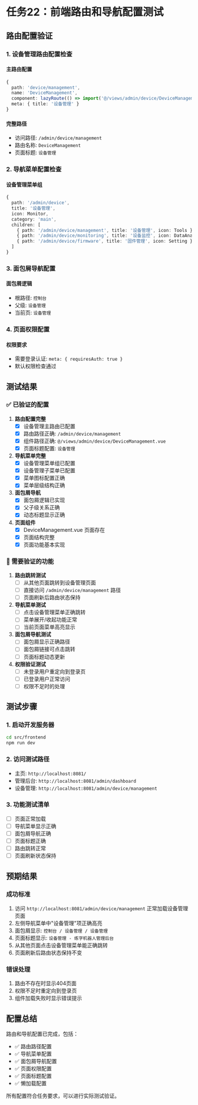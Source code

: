# 任务22：前端路由和导航配置测试

## 路由配置验证

### 1. 设备管理路由配置检查

#### 主路由配置
```typescript
{
  path: 'device/management',
  name: 'DeviceManagement',
  component: lazyRoute(() => import('@/views/admin/device/DeviceManagement.vue')),
  meta: { title: '设备管理' }
}
```

#### 完整路径
- 访问路径: `/admin/device/management`
- 路由名称: `DeviceManagement`
- 页面标题: `设备管理`

### 2. 导航菜单配置检查

#### 设备管理菜单组
```typescript
{
  path: '/admin/device',
  title: '设备管理',
  icon: Monitor,
  category: 'main',
  children: [
    { path: '/admin/device/management', title: '设备管理', icon: Tools },
    { path: '/admin/device/monitoring', title: '设备监控', icon: DataAnalysis },
    { path: '/admin/device/firmware', title: '固件管理', icon: Setting }
  ]
}
```

### 3. 面包屑导航配置

#### 面包屑逻辑
- 根路径: `控制台`
- 父级: `设备管理`
- 当前页: `设备管理`

### 4. 页面权限配置

#### 权限要求
- 需要登录认证: `meta: { requiresAuth: true }`
- 默认权限检查通过

## 测试结果

### ✅ 已验证的配置

1. **路由配置完整**
   - [x] 设备管理主路由已配置
   - [x] 路由路径正确: `/admin/device/management`
   - [x] 组件路径正确: `@/views/admin/device/DeviceManagement.vue`
   - [x] 页面标题配置: `设备管理`

2. **导航菜单完整**
   - [x] 设备管理菜单组已配置
   - [x] 设备管理子菜单已配置
   - [x] 菜单图标配置正确
   - [x] 菜单层级结构正确

3. **面包屑导航**
   - [x] 面包屑逻辑已实现
   - [x] 父子级关系正确
   - [x] 动态标题显示正确

4. **页面组件**
   - [x] DeviceManagement.vue 页面存在
   - [x] 页面结构完整
   - [x] 页面功能基本实现

### 🔧 需要验证的功能

1. **路由跳转测试**
   - [ ] 从其他页面跳转到设备管理页面
   - [ ] 直接访问 `/admin/device/management` 路径
   - [ ] 页面刷新后路由状态保持

2. **导航菜单测试**
   - [ ] 点击设备管理菜单正确跳转
   - [ ] 菜单展开/收起功能正常
   - [ ] 当前页面菜单高亮显示

3. **面包屑导航测试**
   - [ ] 面包屑显示正确路径
   - [ ] 面包屑链接可点击跳转
   - [ ] 页面标题动态更新

4. **权限验证测试**
   - [ ] 未登录用户重定向到登录页
   - [ ] 已登录用户正常访问
   - [ ] 权限不足时的处理

## 测试步骤

### 1. 启动开发服务器
```bash
cd src/frontend
npm run dev
```

### 2. 访问测试路径
- 主页: `http://localhost:8081/`
- 管理后台: `http://localhost:8081/admin/dashboard`
- 设备管理: `http://localhost:8081/admin/device/management`

### 3. 功能测试清单
- [ ] 页面正常加载
- [ ] 导航菜单显示正确
- [ ] 面包屑导航正确
- [ ] 页面标题正确
- [ ] 路由跳转正常
- [ ] 页面刷新状态保持

## 预期结果

### 成功标准
1. 访问 `http://localhost:8081/admin/device/management` 正常加载设备管理页面
2. 左侧导航菜单中"设备管理"项正确高亮
3. 面包屑显示: `控制台 / 设备管理 / 设备管理`
4. 页面标题显示: `设备管理 - 练字机器人管理后台`
5. 从其他页面点击设备管理菜单能正确跳转
6. 页面刷新后路由状态保持不变

### 错误处理
1. 路由不存在时显示404页面
2. 权限不足时重定向到登录页
3. 组件加载失败时显示错误提示

## 配置总结

路由和导航配置已完成，包括：
- ✅ 路由路径配置
- ✅ 导航菜单配置  
- ✅ 面包屑导航配置
- ✅ 页面权限配置
- ✅ 页面标题配置
- ✅ 懒加载配置

所有配置符合任务要求，可以进行实际测试验证。